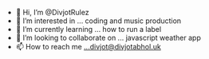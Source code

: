 - 👋 Hi, I’m @DivjotRulez
- 👀 I’m interested in ... coding and music production
- 🌱 I’m currently learning ... how to run a label
- 💞️ I’m looking to collaborate on ... javascript weather app
- 📫 How to reach me ...divjot@divjotabhol.uk

<!---
DivjotRulez/DivjotRulez is a ✨ special ✨ repository because its `README.md` (this file) appears on your GitHub profile.
You can click the Preview link to take a look at your changes.
--->
